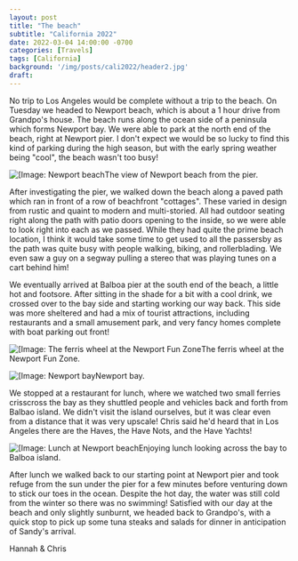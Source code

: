 ```yaml
---
layout: post
title: "The beach"
subtitle: "California 2022"
date: 2022-03-04 14:00:00 -0700
categories: [Travels]
tags: [California]
background: '/img/posts/cali2022/header2.jpg'
draft:
---
```


No trip to Los Angeles would be complete without a trip to the beach. On Tuesday we headed to Newport beach, which is about a 1 hour drive from Grandpo's house. The beach runs along the ocean side of a peninsula which forms Newport bay. We were able to park at the north end of the beach, right at Newport pier. I don't expect we would be so lucky to find this kind of parking during the high season, but with the early spring weather being "cool", the beach wasn't too busy! 

<img class="img-fluid" src="{{ site.baseurl }}/img/posts/cali2022/newport-beach.jpg" alt="[Image: Newport beach"><span class="caption text-muted">The view of Newport beach from the pier.</span>

After investigating the pier, we walked down the beach along a paved path which ran in front of a row of beachfront "cottages". These varied in design from rustic and quaint to modern and multi-storied. All had outdoor seating right along the path with patio doors opening to the inside, so we were able to look right into each as we passed. While they had quite the prime beach location, I think it would take some time to get used to all the passersby as the path was quite busy with people walking, biking, and rollerblading. We even saw a guy on a segway pulling a stereo that was playing tunes on a cart behind him! 

We eventually arrived at Balboa pier at the south end of the beach, a little hot and footsore. After sitting in the shade for a bit with a cool drink, we crossed over to the bay side and starting working our way back. This side was more sheltered and had a mix of tourist attractions, including restaurants and a small amusement park, and very fancy homes complete with boat parking out front!

<img class="img-fluid" src="{{ site.baseurl }}/img/posts/cali2022/fun-zone.jpg" alt="[Image: The ferris wheel at the Newport Fun Zone"><span class="caption text-muted">The ferris wheel at the Newport Fun Zone.</span>

<img class="img-fluid" src="{{ site.baseurl }}/img/posts/cali2022/newport-bay.jpg" alt="[Image: Newport bay"><span class="caption text-muted">Newport bay.</span>

We stopped at a restaurant for lunch, where we watched two small ferries crisscross the bay as they shuttled people and vehicles back and forth from Balbao island. We didn't visit the island ourselves, but it was clear even from a distance that it was very upscale! Chris said he'd heard that in Los Angeles there are the Haves, the Have Nots, and the Have Yachts!

<img class="img-fluid" src="{{ site.baseurl }}/img/posts/cali2022/hannah-balboa.jpg" alt="[Image: Lunch at Newport beach"><span class="caption text-muted">Enjoying lunch looking across the bay to Balboa island.</span>

After lunch we walked back to our starting point at Newport pier and took refuge from the sun under the pier for a few minutes before venturing down to stick our toes in the ocean. Despite the hot day, the water was still cold from the winter so there was no swimming! Satisfied with our day at the beach and only slightly sunburnt, we headed back to Grandpo's, with a quick stop to pick up some tuna steaks and salads for dinner in anticipation of Sandy's arrival.

Hannah & Chris